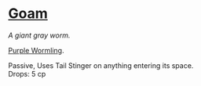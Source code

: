 # [Goam](https://hollowknight.wiki/w/Goam)

*A giant gray worm.*

[Purple Wormling](https://5e.tools/bestiary.html#purple%20wormling_skt).

Passive, Uses Tail Stinger on anything entering its space.  
Drops: 5 cp  
